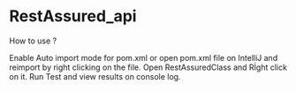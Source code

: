 # RestAssured_api

How to use ?

Enable Auto import mode for pom.xml or open pom.xml file on IntelliJ and reimport by right clicking on the file.
Open RestAssuredClass and Rİght click on it.
Run Test and view results on console log.
